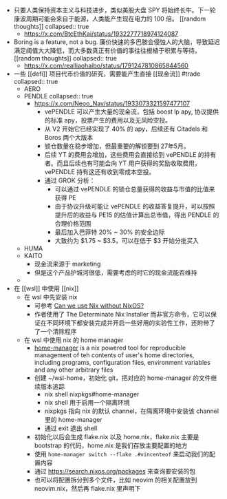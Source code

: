 - 只要人类保持资本主义与科技进步，类似美股大盘 SPY 将始终长牛。下一轮康波周期可能会来自于能源，人类能产生现在电力的 100 倍。 [[random thoughts]]
  collapsed:: true
	- https://x.com/BtcEthKai/status/1932277718974124087
- Boring is a feature, not a bug. 廉价快速的多巴胺会侵蚀人的大脑，导致延迟满足阈值大大降低，而大多数真正有价值的事往往根植于积累与等待。 [[random thoughts]]
  collapsed:: true
	- https://x.com/realliaohaibo/status/1791247810865844560
- 一些 [[defi]] 项目代币价值的研究，需要能产生直接 [[现金流]] #trade
  collapsed:: true
	- AERO
	- PENDLE
	  collapsed:: true
		- https://x.com/Neoo_Nav/status/1933073321597477107
			- vePENDLE 可以产生大量的现金流，包括 boost lp apy, 协议提供的标准 apy，投票产生的费用以及无风险空投。
			- 从 V2 开始它已经实现了 40% 的 apy，后续还有 Citadels 和 Boros 两个大版本
			- 锁仓数量在稳步增加，但最重要的解锁要到 27年5月。
			- 后续 YT 的费用会增加，这些费用会直接给到 vePENDLE 的持有者。而且后续也有可能会向 YT 用户获得的奖励收取费用，vePENDLE 持有这还有收到零成本空投。
			- 通过 GROK 分析：
				- 可以通过 vePENDLE 的锁仓总量获得的收益与市值的比值来获得 PE
				- 由于协议升级可能让 vePENDLE 的收益答复提升，可以按照提升后的收益与 PE15 的估值计算出总市值，得出 PENDLE 的合理价格范围
				- 最后加入巴菲特 20% ~ 30% 的安全边际
				- 大致约为 $1.75 ~ $3.5，可以在低于 $3 开始分批买入
	- HUMA
	- KAITO
		- 现金流来源于 marketing
		- 但是这个产品护城河很低，需要考虑的时它的现金流能否维持
	-
- 在 [[wsl]] 中使用 [[nix]]
	- 在 wsl 中先安装 nix
		- 可参考 [Can we use Nix without NixOS?](https://www.youtube.com/watch?v=BMn_GWg2Ai0)
		- 作者使用了 The Determinate Nix Installer 而非官方命令，它可以保证在不同环境下都安装完成并开启一些好用的实验性工作，还附带了了一个清除程序
	- 在 wsl 中使用 nix 的 home manager
		- [home-manager](https://nix-community.github.io/home-manager/index.xhtml#ch-introduction) is a nix powered tool for reproducible management of teh contents of user's home directories, including  programs, configuration files, environment variables and any other arbitrary files
		- 创建 ~/wsl-home，初始化 git，把对应的 home-manager 的文件继续版本追踪
			- nix shell nixpkgs#home-manager
			- nix shell 用于启用一个隔离环境
			- nixpkgs 指向 nix 的默认 channel，在隔离环境中安装该 channel 里的 home-manager
			- 通过 exit 退出 shell
		- 初始化以后会生成 flake.nix 以及 home.nix，flake.nix 主要是 bootstrap 的代码，home.nix 是我们存放主要配置的地方
		- 使用 `home-manager switch --flake .#vincenteof` 来启动我们的配置内容
		- 通过 https://search.nixos.org/packages 来查询要安装的包
		- 也可以将配置拆分到多个文件，比如 neovim 的相关配置放到 neovim.nix，然后再 flake.nix 里声明下